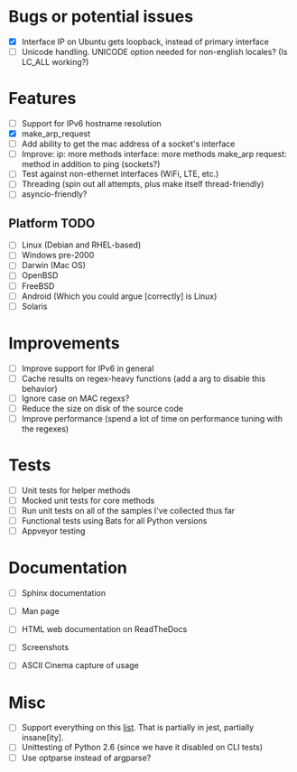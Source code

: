 
# Bugs or potential issues
* [X] Interface IP on Ubuntu gets loopback, instead of primary interface
* [ ] Unicode handling. UNICODE option needed for non-english locales? (Is LC_ALL working?)

# Features
* [ ] Support for IPv6 hostname resolution
* [X] make_arp_request
* [ ] Add ability to get the mac address of a socket's interface
* [ ] Improve:
    ip: more methods
    interface: more methods
    make_arp request: method in addition to ping (sockets?)
* [ ] Test against non-ethernet interfaces (WiFi, LTE, etc.)
* [ ] Threading (spin out all attempts, plus make itself thread-friendly)
* [ ] asyncio-friendly?

## Platform TODO
* [ ] Linux (Debian and RHEL-based)
* [ ] Windows pre-2000
* [ ] Darwin (Mac OS)
* [ ] OpenBSD
* [ ] FreeBSD
* [ ] Android (Which you could argue [correctly] is Linux)
* [ ] Solaris

# Improvements
* [ ] Improve support for IPv6 in general
* [ ] Cache results on regex-heavy functions (add a arg to disable this behavior)
* [ ] Ignore case on MAC regexs?
* [ ] Reduce the size on disk of the source code
* [ ] Improve performance (spend a lot of time on performance tuning with the regexes)

# Tests
* [ ] Unit tests for helper methods
* [ ] Mocked unit tests for core methods
* [ ] Run unit tests on all of the samples I've collected thus far
* [ ] Functional tests using Bats for all Python versions
* [ ] Appveyor testing

# Documentation
* [ ] Sphinx documentation
* [ ] Man page
* [ ] HTML web documentation on ReadTheDocs
* [ ] Screenshots
* [ ] ASCII Cinema capture of usage


# Misc
* [ ] Support everything on this [list](https://www.python.org/dev/peps/pep-0011/#no-longer-supported-platforms).
That is partially in jest, partially insane[ity].
* [ ] Unittesting of Python 2.6 (since we have it disabled on CLI tests)
* [ ] Use optparse instead of argparse?
